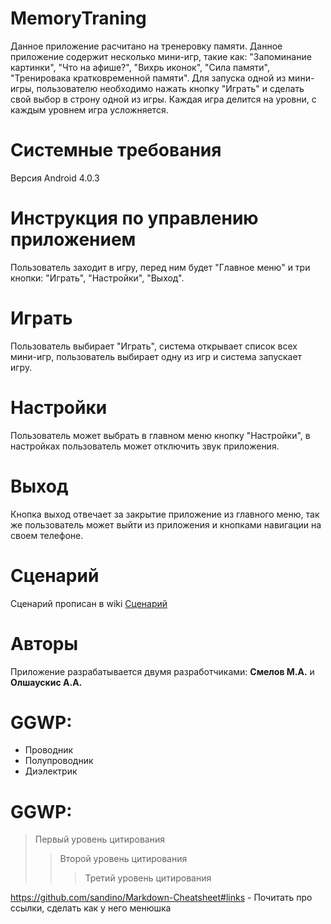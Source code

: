 # MemoryTraning
Данное приложение расчитано на тренеровку памяти.
Данное приложение содержит несколько мини-игр, такие как: "Запоминание картинки", "Что на афише?", "Вихрь иконок", "Сила памяти", "Тренировака кратковременной памяти".
Для запуска одной из мини-игры, пользователю необходимо нажать кнопку "Играть" и сделать свой выбор в строну одной из игры.
Каждая игра делится на уровни, с каждым уровнем игра усложняется.
# Системные требования
Версия Android 4.0.3
# Инструкция по управлению приложением
Пользователь заходит в игру, перед ним будет "Главное меню" и три кнопки: "Играть", "Настройки", "Выход".
# Играть
Пользователь выбирает "Играть", система открывает список всех мини-игр, пользователь выбирает одну из игр и система запускает игру.
# Настройки
Пользователь может выбрать в главном меню кнопку "Настройки", в настройках пользователь может отключить звук приложения.
# Выход
Кнопка выход отвечает за закрытие приложение из главного меню, так же пользователь может выйти из приложения и кнопками навигации на своем телефоне.
# Сценарий 
Сценарий прописан в wiki [Сценарий](https://github.com/GooseTeam/MemoryTraning/wiki/Use-Case)
# Авторы
Приложение разрабатывается двумя разработчиками: **Смелов М.А.** и **Олшаускис А.А.**

# GGWP:
+ Проводник
+ Полупроводник
+ Диэлектрик

# GGWP:
> Первый уровень цитирования
>> Второй уровень цитирования
>>> Третий уровень цитирования

https://github.com/sandino/Markdown-Cheatsheet#links - Почитать про ссылки, сделать как у него менюшка
